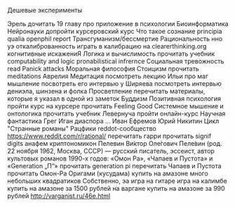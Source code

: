 Дешевые эксперименты

Эрель
	дочитать 19 главу про приложение в психологии
Биоинформатика
Нейронауки
	допройти курсеровский курс
Что такое сознание
	principia qualia
	openphil report
Трансгуманизм/бессмертие
Рациональность
	нно
	уэ
	откалиброванность
		играть в калибрацию на clearerthinking.org
	когнитивные искажениЯ
Логика и вычислимость
	прочитать учебник computability and logic
	pronabilistical infrernce
Социальная тревожность
	read Panick attacks
Моральная философия
Стоицизм
	прочитать meditations Аврелия
Медитация
	посмотреть лекцию Ильи про маг мышление
	посвотреть его интервью у Ширяева
	посмотреть интервью дениэла, шинзена и фолка
Просветление
	перечитать материалы, которые я указал в одной из заметок
Буддизм
Позитивная психология
	пройти курс на курсере
	прочитать Feeling Good
Системное мышение и онтологика
	прочитать учебник Левернуча
	пройти онлайн-курс
Научная фантастика
	Грег Иган
		диаспора
		...
	Иван Ефремов
	Юрий Никитин
		Цикл "Странные романы"
Рацфики
	reddot-сообщество https://www.reddit.com/r/rational/
	перечитать гарри
	прочитать signif digits
	анафем
	криптономикон
Пелевин
Ви́ктор Оле́гович Пеле́вин (род. 22 ноября 1962, Москва, СССР) — русский писатель, эссеист, автор культовых романов 1990-х годов: «Омон Ра», «Чапаев и Пустота» и «Generation „П“»
	прочитать generation pi
	перечитать Чапаев и Пустота
	прочитать Омон-Ра
Оригами (кусудама)
	купить на амазоне много небольших квадратиков
Собственно, эа
игра на гитаре
игра на калимбе
	купить на амазоне за 1500 рублей
на варгане
	купить на амазоне за 990 рублей
	http://varganist.ru/46e.html